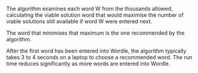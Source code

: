 The algorithm examines each word W from the thousands allowed, calculating the viable solution word that would maximise the number of viable solutions still available if word W were entered next.

The word that minimises that maximum is the one recommended by the algorithm.

After the first word has been entered into Wordle, the algorithm typically takes 3 to 4 seconds on a laptop to choose a recommended word. The run time reduces significantly as more words are entered into Wordle.
